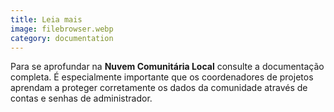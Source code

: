 ```yaml
---
title: Leia mais
image: filebrowser.webp
category: documentation
---
```


Para se aprofundar na **Nuvem Comunitária Local** consulte a documentação completa. É especialmente importante que os coordenadores de projetos aprendam a proteger corretamente os dados da comunidade através de contas e senhas de administrador.

<app-button :color="true" localurl=":8086/all/https://docs.earthdefenderstoolkit.com/device-usage/bundled-applications/file-management" text="Leia documentação"></app-button>
